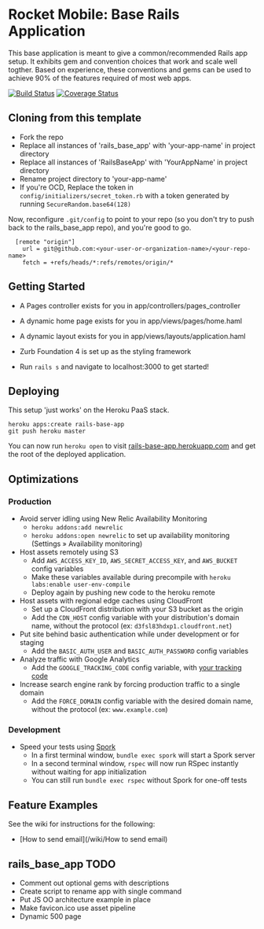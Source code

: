 # Rocket Mobile: Base Rails Application

This base application is meant to give a common/recommended Rails app setup. It exhibits gem and convention choices that work and scale well togther. Based on experience, these conventions and gems can be used to achieve 90% of the features required of most web apps.

[![Build Status](https://secure.travis-ci.org/rocketmobile/rails_base_app.png)](http://travis-ci.org/rocketmobile/rails_base_app)
[![Coverage Status](https://coveralls.io/repos/rocketmobile/rails_base_app/badge.png)](https://coveralls.io/r/rocketmobile/rails_base_app)

## Cloning from this template
  * Fork the repo
  * Replace all instances of  'rails_base_app' with 'your-app-name' in project directory
  * Replace all instances of 'RailsBaseApp' with 'YourAppName' in project directory
  * Rename project directory to 'your-app-name'
  * If you're OCD, Replace the token in `config/initializers/secret_token.rb` with a token generated by running `SecureRandom.base64(128)`

  Now, reconfigure `.git/config` to point to your repo (so you don't try to push back to the rails_base_app repo), and you're good to go.

```text
  [remote "origin"]
    url = git@github.com:<your-user-or-organization-name>/<your-repo-name>
    fetch = +refs/heads/*:refs/remotes/origin/*
```

## Getting Started
  * A Pages controller exists for you in app/controllers/pages_controller
  * A dynamic home page exists for you in app/views/pages/home.haml
  * A dynamic layout exists for you in app/views/layouts/application.haml
  * Zurb Foundation 4 is set up as the styling framework

  * Run `rails s` and navigate to localhost:3000 to get started!

## Deploying
  This setup 'just works' on the Heroku PaaS stack.

```
heroku apps:create rails-base-app
git push heroku master
```

You can now run `heroku open` to visit [rails-base-app.herokuapp.com](http://rails-base-app.herokuapp.com) and get the root of the deployed application.

## Optimizations

### Production
  * Avoid server idling using New Relic Availability Monitoring
    * `heroku addons:add newrelic`
    * `heroku addons:open newrelic` to set up availability monitoring (Settings » Availability monitoring)
  * Host assets remotely using S3
    * Add `AWS_ACCESS_KEY_ID`, `AWS_SECRET_ACCESS_KEY`, and `AWS_BUCKET` config variables
    * Make these variables available during precompile with `heroku labs:enable user-env-compile`
    * Deploy again by pushing new code to the heroku remote
  * Host assets with regional edge caches using CloudFront
    * Set up a CloudFront distribution with your S3 bucket as the origin
    * Add the `CDN_HOST` config variable with your distribution's domain name, without the protocol (ex: `d3fsl83hdxp1.cloudfront.net`)
  * Put site behind basic authentication while under development or for staging
    * Add the `BASIC_AUTH_USER` and `BASIC_AUTH_PASSWORD` config variables
  * Analyze traffic with Google Analytics
    * Add the `GOOGLE_TRACKING_CODE` config variable, with [your tracking code](https://support.google.com/analytics/answer/1042508?topic=1006228)
  * Increase search engine rank by forcing production traffic to a single domain
    * Add the `FORCE_DOMAIN` config variable with the desired domain name, without the protocol (ex: `www.example.com`)


### Development
  * Speed your tests using [Spork](https://github.com/sporkrb/spork)
    * In a first terminal window, `bundle exec spork` will start a Spork server
    * In a second terminal window, `rspec` will now run RSpec instantly without waiting for app initialization
    * You can still run `bundle exec rspec` without Spork for one-off tests

## Feature Examples
See the wiki for instructions for the following:
  * [How to send email](/wiki/How to send email)


## rails_base_app TODO
  * Comment out optional gems with descriptions
  * Create script to rename app with single command
  * Put JS OO architecture example in place
  * Make favicon.ico use asset pipeline
  * Dynamic 500 page
